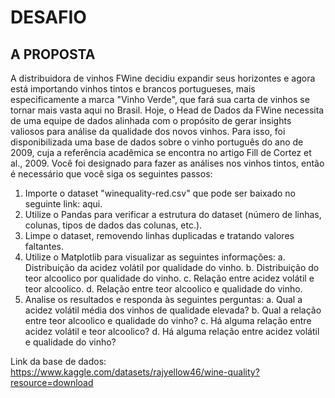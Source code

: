 # DESAFIO

## A PROPOSTA

A distribuidora de vinhos FWine decidiu expandir seus horizontes e agora está importando vinhos tintos e brancos portugueses, mais especificamente a marca "Vinho Verde", que fará sua carta de vinhos se tornar mais vasta aqui no Brasil.
Hoje, o Head de Dados da FWine necessita de uma equipe de dados alinhada com o propósito de gerar insights valiosos para análise da qualidade dos novos vinhos. Para isso, foi disponibilizada uma base de dados sobre o vinho português do ano de 2009, cuja a referência acadêmica se encontra no artigo Fill de Cortez et al., 2009.
Você foi designado para fazer as análises nos vinhos tintos, então é necessário que você siga os seguintes passos:

1. Importe o dataset "winequality-red.csv" que pode ser baixado no seguinte link: aqui.
2. Utilize o Pandas para verificar a estrutura do dataset (número de linhas, colunas, tipos de dados das colunas, etc.).
3. Limpe o dataset, removendo linhas duplicadas e tratando valores faltantes.
4. Utilize o Matplotlib para visualizar as seguintes informações:
a. Distribuição da acidez volátil por qualidade do vinho.
b. Distribuição do teor alcoolico por qualidade do vinho. c. Relação entre acidez volátil e teor alcoolico.
d. Relação entre teor alcoolico e qualidade do vinho.
5. Analise os resultados e responda às seguintes perguntas:
a. Qual a acidez volátil média dos vinhos de qualidade elevada? b. Qual a relação entre teor alcoolico e qualidade do vinho? c. Há alguma relação entre acidez volátil e teor alcoolico? d. Há alguma relação entre acidez volátil e qualidade do vinho?

Link da base de dados: https://www.kaggle.com/datasets/rajyellow46/wine-quality?resource=download
